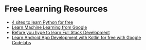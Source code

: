 # Free Learning Resources

<!-- BLOG-POST-LIST:START -->
- [4 sites to learn Python for free](https://matrixread.com/learn-python-3-free/)
- [Learn Machine Learning from Google](https://matrixread.com/machine-learning-google/)
- [Before you hype to learn Full Stack Development](https://matrixread.com/learn-full-stack-development/)
- [Learn Android App Development with Kotlin for free with Google Codelabs](https://matrixread.com/learn-android-app-development-with-kotlin-for-free/)
<!-- BLOG-POST-LIST:END -->
